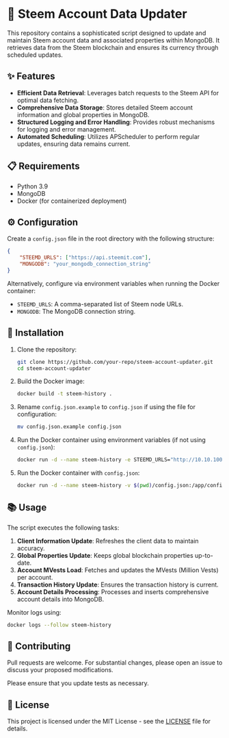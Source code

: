
# 🌟 Steem Account Data Updater

This repository contains a sophisticated script designed to update and maintain Steem account data and associated properties within MongoDB. It retrieves data from the Steem blockchain and ensures its currency through scheduled updates.

## ✨ Features
- **Efficient Data Retrieval**: Leverages batch requests to the Steem API for optimal data fetching.
- **Comprehensive Data Storage**: Stores detailed Steem account information and global properties in MongoDB.
- **Structured Logging and Error Handling**: Provides robust mechanisms for logging and error management.
- **Automated Scheduling**: Utilizes APScheduler to perform regular updates, ensuring data remains current.

## 📋 Requirements
- Python 3.9
- MongoDB
- Docker (for containerized deployment)

## ⚙️ Configuration
Create a `config.json` file in the root directory with the following structure:

```json
{
    "STEEMD_URLS": ["https://api.steemit.com"],
    "MONGODB": "your_mongodb_connection_string"
}
```

Alternatively, configure via environment variables when running the Docker container:

- `STEEMD_URLS`: A comma-separated list of Steem node URLs.
- `MONGODB`: The MongoDB connection string.

## 🚀 Installation

1. Clone the repository:
   ```sh
   git clone https://github.com/your-repo/steem-account-updater.git
   cd steem-account-updater
   ```

2. Build the Docker image:
   ```sh
   docker build -t steem-history .
   ```

3. Rename `config.json.example` to `config.json` if using the file for configuration:
   ```sh
   mv config.json.example config.json
   ```

4. Run the Docker container using environment variables (if not using `config.json`):
   ```sh
   docker run -d --name steem-history -e STEEMD_URLS="http://10.10.100.12:8080" -e MONGODB="mongodb://10.10.100.30:27017" steem-history
   ```

5. Run the Docker container with `config.json`:
   ```sh
   docker run -d --name steem-history -v $(pwd)/config.json:/app/config.json steem-history
   ```

## 📚 Usage
The script executes the following tasks:
1. **Client Information Update**: Refreshes the client data to maintain accuracy.
2. **Global Properties Update**: Keeps global blockchain properties up-to-date.
3. **Account MVests Load**: Fetches and updates the MVests (Million Vests) per account.
4. **Transaction History Update**: Ensures the transaction history is current.
5. **Account Details Processing**: Processes and inserts comprehensive account details into MongoDB.

Monitor logs using:
```sh
docker logs --follow steem-history
```

## 🤝 Contributing
Pull requests are welcome. For substantial changes, please open an issue to discuss your proposed modifications.

Please ensure that you update tests as necessary.

## 📜 License
This project is licensed under the MIT License - see the [LICENSE](https://choosealicense.com/licenses/mit/) file for details.
